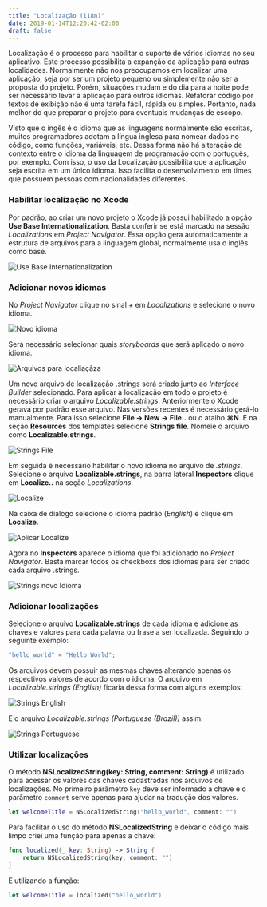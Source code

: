 ```yaml
---
title: "Localização (i18n)"
date: 2019-01-14T12:20:42-02:00
draft: false
---
```


Localização é o processo para habilitar o suporte de vários idiomas no seu aplicativo. Este processo possibilita a expanção da aplicação para outras localidades. Normalmente não nos preocupamos em localizar uma aplicação, seja por ser um projeto pequeno ou simplemente não ser a proposta do projeto. Porém, situações mudam e do dia para a noite pode ser necessário levar a aplicação para outros idiomas. Refatorar código por textos de exibição não é uma tarefa fácil, rápida ou simples. Portanto, nada melhor do que preparar o projeto para eventuais mudanças de escopo.

Visto que o ingês é o idioma que as linguagens normalmente são escritas, muitos programadores adotam a língua inglesa para nomear dados no código, como funções, variáveis, etc. Dessa forma não há alteração de contexto entre o idioma da linguagem de programação com o português, por exemplo. Com isso, o uso da Localização possibilita que a aplicação seja escrita em um único idioma. Isso facilita o desenvolvimento em times que possuem pessoas com nacionalidades diferentes.

### Habilitar localização no Xcode

Por padrão, ao criar um novo projeto o Xcode já possui habilitado a opção **Use Base Internationalization**. Basta conferir se está marcado na sessão *Localizations* em *Project Navigator*. Essa opção gera automaticamente a estrutura de arquivos para a linguagem global, normalmente usa o inglês como base.

![Use Base Internationalization](use-base-internationalization.png)

### Adicionar novos idiomas

No *Project Navigator* clique no sinal *+* em *Localizations* e selecione o novo idioma.

![Novo idioma](novo-idioma.png)

Será necessário selecionar quais *storyboards* que será aplicado o novo idioma.

![Arquivos para localiaçãza](arquivos-para-localizacao.png)

Um novo arquivo de localização .strings será criado junto ao *Interface Builder* selecionado. Para aplicar a localização em todo o projeto é necessário criar o arquivo *Localizable.strings*. Anteriormente o Xcode gerava por padrão esse arquivo. Nas versões recentes é necessário gerá-lo manualmente. Para isso selecione **File -> New -> File..** ou o atalho **⌘N**. E na seção **Resources** dos templates selecione **Strings file**. Nomeie o arquivo como **Localizable.strings**.

![Strings File](strings-file.png)

Em seguida é necessário habilitar o novo idioma no arquivo de *.strings*. Selecione o arquivo **Localizable.strings**, na barra lateral **Inspectors** clique em **Localize..** na seção *Localizations*.

![Localize](localize.png)

Na caixa de diálogo selecione o idioma padrão (*English*) e clique em **Localize**.

![Aplicar Localize](aplicar-localize.png)

Agora no **Inspectors** aparece o idioma que foi adicionado no *Project Navigator*. Basta marcar todos os checkboxs dos idiomas para ser criado cada arquivo .strings.

![Strings novo Idioma](strings-novo-idioma.png)

### Adicionar localizações

Selecione o arquivo **Localizable.strings** de cada idioma e adicione as chaves e valores para cada palavra ou frase a ser localizada. Seguindo o seguinte exemplo:

```swift
"hello_world" = "Hello World";
```

Os arquivos devem possuir as mesmas chaves alterando apenas os respectivos valores de acordo com o idioma. O arquivo em *Localizable.strings (English)* ficaria dessa forma com alguns exemplos:

![Strings English](strings-english.png)

E o arquivo *Localizable.strings (Portuguese (Brazil))* assim:

![Strings Portuguese](strings-portuguese.png)

### Utilizar localizações

O método **NSLocalizedString(key: String, comment: String)** é utilizado para acessar os valores das chaves cadastradas nos arquivos de localizações. No primeiro parâmetro `key` deve ser informado a chave e o parâmetro `comment` serve apenas para ajudar na tradução dos valores.

```swift
let welcomeTitle = NSLocalizedString("hello_world", comment: "")
```

Para facilitar o uso do método **NSLocalizedString** e deixar o código mais limpo criei uma função para apenas a chave:

```swift
func localized(_ key: String) -> String {
    return NSLocalizedString(key, comment: "")
}
```

E utilizando a função:

```swift
let welcomeTitle = localized("hello_world")
```